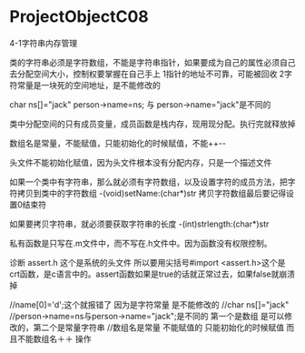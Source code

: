 # ProjectObjectC08
4-1字符串内存管理

类的字符串必须是字符数组，不能是字符串指针，如果要成为自己的属性必须自己去分配空间大小，控制权要掌握在自己手上
1指针的地址不可靠，可能被回收
2字符常量是一块死的空间地址，是不能修改的

char ns[]="jack"
person->name=ns;
与 person->name="jack"是不同的

类中分配空间的只有成员变量，成员函数是栈内存，现用现分配。执行完就释放掉
 
数组名是常量，不能赋值，只能初始化的时候赋值，不能++--

头文件不能初始化赋值，因为头文件根本没有分配内存，只是一个描述文件

如果一个类中有字符串，那么就必须有字符数组，以及设置字符的成员方法，把字符拷贝到类中的字符数组 -(void)setName:(char*)str
拷贝字符数组最后要记得设置0结束符

如果要拷贝字符串，就必须要获取字符串的长度
 -(int)strlength:(char*)str

私有函数是只写在.m文件中，而不写在.h文件中。因为函数没有权限控制。

诊断 assert.h 这个是系统的头文件 所以要用尖括号#import <assert.h>这个是crt函数，是c语言中的。assert函数如果是true的话就正常过去，如果false就崩溃掉


//name[0]='d';这个就报错了 因为是字符常量 是不能修改的
    //char ns[]="jack"
    //person->name=ns与person->name="jack";是不同的 第一个是数组 是可以修改的，第二个是常量字符串
    //数组名是常量 不能赋值的 只能初始化的时候赋值 而且不能数组名＋＋ 操作

